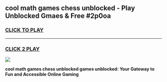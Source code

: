 
## cool math games chess unblocked - Play Unblocked Gmaes & Free #2p0oa
<h3>
<a href="https://news.freeplayer.one?title=cool_math_games_chess_unblocked&ref=03M">CLICK TO PLAY</a></h3>
<hr>

<h3>
<a href="https://news.freeplayer.one?title=cool_math_games_chess_unblocked&ref=03M">CLICK 2 PLAY</a>
  
</h3>

<a href="https://news.freeplayer.one?title=cool_math_games_chess_unblocked&ref=03M"><img src="https://clearcache.store/games.png"></a>


**cool math games chess unblocked games unblocked: Your Gateway to Fun and Accessible Online Gaming**
